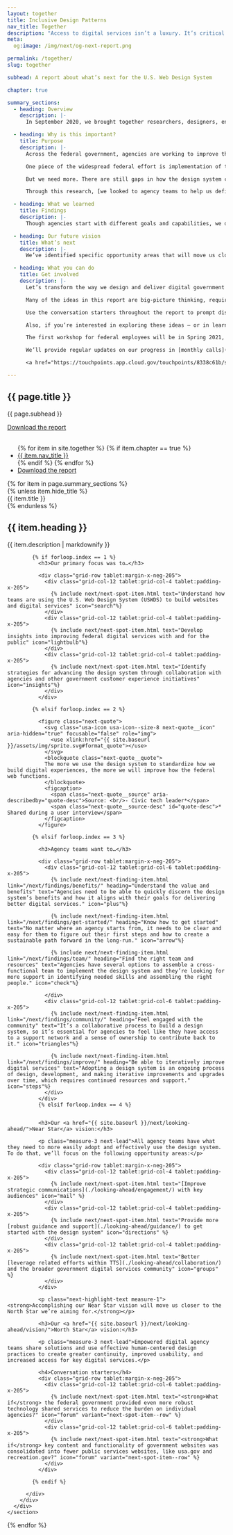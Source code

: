 ```yaml
---
layout: together
title: Inclusive Design Patterns
nav_title: Together
description: "Access to digital services isn’t a luxury. It’s critical. Let’s transform the way we design and deliver digital government with and for the people."
meta:
  og:image: /img/next/og-next-report.png

permalink: /together/
slug: together

subhead: A report about what’s next for the U.S. Web Design System

chapter: true

summary_sections:
  - heading: Overview
    description: |-
      In September 2020, we brought together researchers, designers, engineers, and policymakers to conduct research across dozens of federal agencies to help support emergency response efforts related to the COVID-19 pandemic.

  - heading: Why is this important?
    title: Purpose
    description: |-
      Across the federal government, agencies are working to improve their everyday interactions with the public. How do we provide easy access to critical services? How do we deliver faster and more efficient touch points? How do we ensure transparency and build trust? The answer to these questions has increasingly become: deliver better digital services.

      One piece of the widespread federal effort is implementation of the design system, which provides principles, guidance, and code that makes it easier for the federal government to deliver mobile-friendly, accessible digital services.

      But we need more. There are still gaps in how the design system can better meet agency needs, so they in turn can better meet the needs of the public.

      Through this research, [we looked to agency teams to help us define what digital transformation looks like](./introduction), both in the near-term and in the future.

  - heading: What we learned
    title: Findings
    description: |-
      Though agencies start with different goals and capabilities, we discovered [they follow a common journey with similar needs](./findings) when it comes to successfully adopting, using, and maintaining the design system.

  - heading: Our future vision
    title: What’s next
    description: |-
      We’ve identified specific opportunity areas that will move us closer to a design system that meets the needs of teams across every agency — what we call our Near Star (short-term) and North Star (long-term) vision. Working toward these visions is our way of ensuring the design system continues to change over time and stays connected to the teams that are using it.

  - heading: What you can do
    title: Get involved
    description: |-
      Let’s transform the way we design and deliver digital government with and for the people.

      Many of the ideas in this report are big-picture thinking, requiring time, collaboration, and strategies to come to fruition. But right now, [you can begin by understanding the value and benefits of using the design system](./get-involved/) to deliver better digital services.

      Use the conversation starters throughout the report to prompt discussions with your managers and team members.

      Also, if you’re interested in exploring these ideas — or in learning more about the design system — [join our community](../about/community/) and get involved.

      The first workshop for federal employees will be in Spring 2021, and we hope to hold ad hoc workshops in the future as well. We also hold regular calls on the third Thursday of each month.

      We’ll provide regular updates on our progress in [monthly calls](https://digital.gov/events/), the [public Slack channel](../about/community/), and the [product roadmap](../about/product-roadmap/).

      <a href="https://touchpoints.app.cloud.gov/touchpoints/8338c61b/submit" class="usa-button usa-button--outline usa-button--next">Stay in touch</a>

---
```


<section class="next-hero usa-dark-background" aria-label="Page description">
  <div class="grid-container">
    <div class="grid-row flex-align-center margin-x-neg-2 tablet:margin-x-auto margin-y-2 tablet:margin-y-4 desktop:margin-y-6">
      <div class="grid-col-12 tablet:grid-col-7 desktop:grid-col-6 next-hero__content padding-x-2 tablet:padding-x-0">
        <h1 class="next-hero__heading"> {{ page.title }}</h1>
        <p class="next-hero__subhead">{{ page.subhead }}</p>
        <div class="margin-y-4"><a href="{{ site.baseurl }}/files/next/Transforming-the-American-digital-experience.pdf" class="usa-button usa-button--next usa-button--big">Download the report</a></div>
      </div>
      <div class="grid-col-12 tablet:margin:margin-x-0 tablet:grid-col-5 desktop:grid-col-6 tablet:padding-x-2 next-hero__banner-container">
        <img class="tablet:display-none" src="{{ site.baseurl }}/img/next/cover-pattern-mobile.svg" alt="">
        <img class="display-none tablet:display-block" src="{{ site.baseurl }}/img/next/next-hero-image-circle.svg" alt="">
      </div>
    </div>
  </div>
</section>

<!-- maybe componentize this -- NOTE: it is different from the one on next-content layout -->
<nav class="next-internal-nav usa-dark-background" aria-label="Next report internal navigation">
  <div class="grid-container">
    <ul id="internal-nav" class="next-internal-nav__list">
      {% for item in site.together %}
      {% if item.chapter == true %}
        <li class="next-internal-nav__item">
          <a href="{{ site.baseurl }}{{ item.url }}" class="next-internal-nav__link {% if item.title == page.title or item.title == page.parent %}current{% endif %}">{{ item.nav_title }}</a>
        </li>
      {% endif %}
      {% endfor %}
      <li class="next-internal-nav__item next-internal-nav__item--button">
        <a href="{{ site.baseurl }}/files/next/Transforming-the-American-digital-experience.pdf" class="usa-button usa-button--next">Download the report</a>
      </li>
    </ul>
  </div>
</nav>

<main role="main" id="main-content">
  {% for item in page.summary_sections %}
    <section id="section-{{ forloop.index }}" class="next-section next-section--{{ item.title | downcase | replace: " ", "-" | remove: "’" }} {{ item.section_class }}">
      <div class="grid-container">
        <div class="grid-row">
          <div class="grid-col-12 tablet:grid-col-3">
            <div class="next-section__header">
              {% unless item.hide_title %}<div class="next-section__subhead">{{ item.title }}</div>{% endunless %}
              <h2 class="next-section__heading">{{ item.heading }}</h2>
            </div>
          </div>
          <div class="grid-col-12 tablet:grid-col-8 tablet:margin-left-auto next-section-description">
            {{ item.description | markdownify }}
          </div>
        </div>
        <div class="grid-row">
          <div class="grid-col-12">

            {% if forloop.index == 1 %}
              <h3>Our primary focus was to…</h3>

              <div class="grid-row tablet:margin-x-neg-205">
                <div class="grid-col-12 tablet:grid-col-4 tablet:padding-x-205">
                  {% include next/next-spot-item.html text="Understand how teams are using the U.S. Web Design System (USWDS) to build websites and digital services" icon="search"%}
                </div>
                <div class="grid-col-12 tablet:grid-col-4 tablet:padding-x-205">
                  {% include next/next-spot-item.html text="Develop insights into improving federal digital services with and for the public" icon="lightbulb"%}
                </div>
                <div class="grid-col-12 tablet:grid-col-4 tablet:padding-x-205">
                  {% include next/next-spot-item.html text="Identify strategies for advancing the design system through collaboration with agencies and other government customer experience initiatives" icon="insights"%}
                </div>
              </div>

            {% elsif forloop.index == 2 %}

              <figure class="next-quote">
                <svg class="usa-icon usa-icon--size-8 next-quote__icon" aria-hidden="true" focusable="false" role="img">
                  <use xlink:href="{{ site.baseurl }}/assets/img/sprite.svg#format_quote"></use>
                </svg>
                <blockquote class="next-quote__quote">
                The more we use the design system to standardize how we build digital experiences, the more we will improve how the federal web functions.
                </blockquote>
                <figcaption>
                  <span class="next-quote__source" aria-describedby="quote-desc">Source: <br/>- Civic tech leader*</span>
                  <span class="next-quote__source-desc" id="quote-desc">* Shared during a user interview</span>
                </figcaption>
              </figure>

            {% elsif forloop.index == 3 %}

              <h3>Agency teams want to…</h3>

              <div class="grid-row tablet:margin-x-neg-205">
                <div class="grid-col-12 tablet:grid-col-6 tablet:padding-x-205">
                  {% include next/next-finding-item.html link="/next/findings/benefits/" heading="Understand the value and benefits" text="Agencies need to be able to quickly discern the design system’s benefits and how it aligns with their goals for delivering better digital services." icon="plus"%}

                  {% include next/next-finding-item.html link="/next/findings/get-started/" heading="Know how to get started" text="No matter where an agency starts from, it needs to be clear and easy for them to figure out their first steps and how to create a sustainable path forward in the long-run." icon="arrow"%}

                  {% include next/next-finding-item.html link="/next/findings/team/" heading="Find the right team and resources" text="Agencies have several options to assemble a cross-functional team to implement the design system and they’re looking for more support in identifying needed skills and assembling the right people." icon="check"%}

                </div>
                <div class="grid-col-12 tablet:grid-col-6 tablet:padding-x-205">
                  {% include next/next-finding-item.html link="/next/findings/community/" heading="Feel engaged with the community" text="It’s a collaborative process to build a design system, so it’s essential for agencies to feel like they have access to a support network and a sense of ownership to contribute back to it." icon="triangles"%}

                  {% include next/next-finding-item.html link="/next/findings/improve/" heading="Be able to iteratively improve digital services" text="Adopting a design system is an ongoing process of design, development, and making iterative improvements and upgrades over time, which requires continued resources and support." icon="steps"%}
                </div>
              </div>
              {% elsif forloop.index == 4 %}


              <h3>Our <a href="{{ site.baseurl }}/next/looking-ahead/">Near Star</a> vision:</h3>

              <p class="measure-3 next-lead">All agency teams have what they need to more easily adopt and effectively use the design system. To do that, we’ll focus on the following opportunity areas:</p>

              <div class="grid-row tablet:margin-x-neg-205">
                <div class="grid-col-12 tablet:grid-col-4 tablet:padding-x-205">
                  {% include next/next-spot-item.html text="[Improve strategic communications](./looking-ahead/engagement/) with key audiences" icon="mail" %}
                </div>
                <div class="grid-col-12 tablet:grid-col-4 tablet:padding-x-205">
                  {% include next/next-spot-item.html text="Provide more [robust guidance and support](./looking-ahead/guidance/) to get started with the design system" icon="directions" %}
                </div>
                <div class="grid-col-12 tablet:grid-col-4 tablet:padding-x-205">
                  {% include next/next-spot-item.html text="Better [leverage related efforts within TTS](./looking-ahead/collaboration/) and the broader government digital services community" icon="groups" %}
                </div>
              </div>

              <p class="next-highlight-text measure-1"><strong>Accomplishing our Near Star vision will move us closer to the North Star we’re aiming for.</strong></p>

              <h3>Our <a href="{{ site.baseurl }}/next/looking-ahead/vision/">North Star</a> vision:</h3>

              <p class="measure-3 next-lead">Empowered digital agency teams share solutions and use effective human-centered design practices to create greater continuity, improved usability, and increased access for key digital services.</p>

              <h4>Conversation starters</h4>
              <div class="grid-row tablet:margin-x-neg-205">
                <div class="grid-col-12 tablet:grid-col-6 tablet:padding-x-205">
                  {% include next/next-spot-item.html text="<strong>What if</strong> the federal government provided even more robust technology shared services to reduce the burden on individual agencies?" icon="forum" variant="next-spot-item--row" %}
                </div>
                <div class="grid-col-12 tablet:grid-col-6 tablet:padding-x-205">
                  {% include next/next-spot-item.html text="<strong>What if</strong> key content and functionality of government websites was consolidated into fewer public services websites, like usa.gov and recreation.gov?" icon="forum" variant="next-spot-item--row" %}
                </div>
              </div>

            {% endif %}

          </div>
        </div>
      </div>
    </section>
  {% endfor %}
</main>
